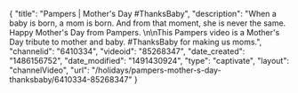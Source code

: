 {
    "title": "Pampers | Mother's Day #ThanksBaby",
    "description": "When a baby is born, a mom is born. And from that moment, she is never the same. Happy Mother's Day from Pampers. \n\nThis Pampers video is a Mother's Day tribute to mother and baby. #ThanksBaby for making us moms.",
    "channelid": "6410334",
    "videoid": "85268347",
    "date_created": "1486156752",
    "date_modified": "1491430924",
    "type": "captivate",
    "layout": "channelVideo",
    "url": "\/holidays\/pampers-mother-s-day-thanksbaby\/6410334-85268347"
}